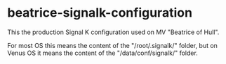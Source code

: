 # beatrice-signalk-configuration

This the production Signal K configuration used on MV "Beatrice of Hull".

For most OS this means the content of the "/root/.signalk/" folder, but on
Venus OS it means the content of the "/data/conf/signalk/" folder.
